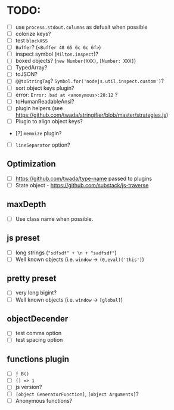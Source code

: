 # TODO:
- [ ] use `process.stdout.columns` as defualt when possible
- [ ] colorize keys?
- [ ] test `blockXSS`
- [ ] `Buffer`? (`<Buffer 48 65 6c 6c 6f>`)
- [ ] inspect symbol (`Milton.inspect`)?
- [ ] boxed objects? (`new Number(XXX)`, `[Number: XXX]`)
- [ ] TypedArray?
- [ ] toJSON?
- [ ] `@@toStringTag`?  `Symbol.for('nodejs.util.inspect.custom')`?
- [ ] sort object keys plugin?
- [ ] error: `Error: bad at <anonymous>:28:12` ?
- [ ] toHumanReadableAnsi?
- [ ] plugin helpers (see https://github.com/twada/stringifier/blob/master/strategies.js)
- [ ] Plugin to align object keys?
- [?] `memoize` plugin?
- [ ] `lineSeparator` option?

## Optimization
  - [ ] https://github.com/twada/type-name passed to plugins
  - [ ] State object - https://github.com/substack/js-traverse

## maxDepth
  - [ ] Use class name when possible.

## js preset
  - [ ] long strings (`"sdfsdf" + \n + "sadfsdf"`)
  - [ ] Well known objects (i.e. `window` -> `(0,eval)('this')`)

## pretty preset
  - [ ] very long bigint?
  - [ ] Well known objects (i.e. `window` -> `[global]`)

## objectDecender
  - [ ] test comma option
  - [ ] test spacing option

## functions plugin
  - [ ] `ƒ B()`
  - [ ] `() => 1`
  - [ ] js version?
  - [ ] `[object GeneratorFunction]`, `[object Arguments]`?
  - [ ] Anonymous functions?
